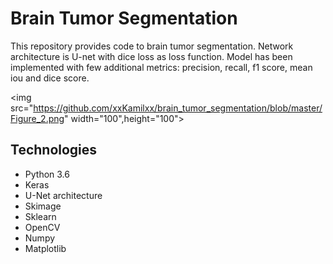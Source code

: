 # Brain Tumor Segmentation

This repository provides code to brain tumor segmentation. Network architecture is U-net with dice loss as loss function.
Model has been implemented with few additional metrics:  precision, recall, f1 score, mean iou and dice score.

<img src="https://github.com/xxKamilxx/brain_tumor_segmentation/blob/master/Figure_2.png" width="100",height="100">
## Technologies
- Python 3.6
- Keras 
- U-Net architecture
- Skimage
- Sklearn
- OpenCV
- Numpy
- Matplotlib
